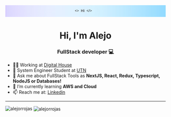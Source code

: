 

  <img src='Header.png'/>


<h1 align="center">Hi, I'm Alejo</h1>
<h3 align="center">FullStack developer 💻</h3>

- 👨‍💻 Working at [Digital House](https://www.digitalhouse.com/ar/)
- 🥽 System Engineer Student at [UTN](https://www.utn.edu.ar/es/) 
- 💬 Ask me about FullStack Tools as **NextJS, React, Redux, Typescript, NodeJS or Databases!**
- 🌱 I’m currently learning **AWS and Cloud**
-  📫 Reach me at: <a href="https://www.linkedin.com/in/alejorrojas/" >Linkedin</a>

<hr/>




<p><img align="left" src="https://github-readme-stats.vercel.app/api/top-langs?username=alejorrojas&show_icons=true&locale=en&layout=compact" alt="alejorrojas" /></p>

<p>&nbsp;<img align="center" src="https://github-readme-stats.vercel.app/api?username=alejorrojas&show_icons=true&locale=en" alt="alejorrojas" /></p>





